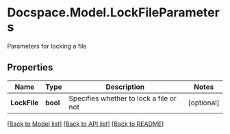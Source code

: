 # Docspace.Model.LockFileParameters
Parameters for locking a file

## Properties

Name | Type | Description | Notes
------------ | ------------- | ------------- | -------------
**LockFile** | **bool** | Specifies whether to lock a file or not | [optional] 

[[Back to Model list]](../README.md#documentation-for-models) [[Back to API list]](../README.md#documentation-for-api-endpoints) [[Back to README]](../README.md)


